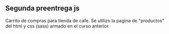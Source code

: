## Segunda preentrega js

Carrito de compras para tienda de cafe. Se utilizo la pagina de "productos"  del html y css (sass) armado en el curso anterior. 
